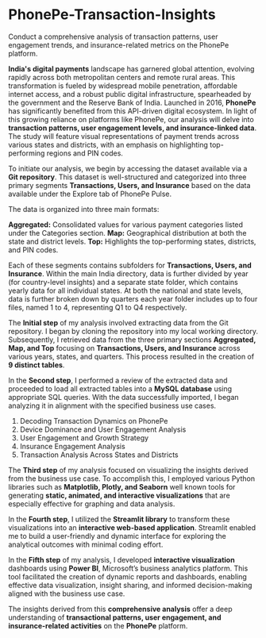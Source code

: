 # PhonePe-Transaction-Insights
Conduct a comprehensive analysis of transaction patterns, user engagement trends, and insurance-related metrics on the PhonePe platform.


**India's digital payments** landscape has garnered global attention, evolving rapidly across both metropolitan centers and remote rural areas. This transformation is fueled by widespread mobile penetration, affordable internet access, and a robust public digital infrastructure, spearheaded by the government and the Reserve Bank of India. Launched in 2016, **PhonePe** has significantly benefited from this API-driven digital ecosystem.
In light of this growing reliance on platforms like PhonePe, our analysis will delve into **transaction patterns, user engagement levels, and insurance-linked data**. The study will feature visual representations of payment trends across various states and districts, with an emphasis on highlighting top-performing regions and PIN codes.

To initiate our analysis, we begin by accessing the dataset available via a **Git repository**. This dataset is well-structured and categorized into three primary segments **Transactions, Users, and Insurance** based on the data available under the Explore tab of PhonePe Pulse.

The data is organized into three main formats:

**Aggregated:** Consolidated values for various payment categories listed under the Categories section.
**Map:** Geographical distribution at both the state and district levels.
**Top:** Highlights the top-performing states, districts, and PIN codes.

Each of these segments contains subfolders for **Transactions, Users, and Insurance**. Within the main India directory, data is further divided by year (for country-level insights) and a separate state folder, which contains yearly data for all individual states.
At both the national and state levels, data is further broken down by quarters each year folder includes up to four files, named 1 to 4, representing Q1 to Q4 respectively.

The **Initial step** of my analysis involved extracting data from the Git repository. I began by cloning the repository into my local working directory. Subsequently, I retrieved data from the three primary sections **Aggregated, Map, and Top** focusing on **Transactions, Users, and Insurance** across various years, states, and quarters. This process resulted in the creation of **9 distinct tables**.

In the **Second step**, I performed a review of the extracted data and proceeded to load all extracted tables into a **MySQL database** using appropriate SQL queries. With the data successfully imported, I began analyzing it in alignment with the specified business use cases.

1. Decoding Transaction Dynamics on PhonePe
2. Device Dominance and User Engagement Analysis
3. User Engagement and Growth Strategy
4. Insurance Engagement Analysis
5. Transaction Analysis Across States and Districts

The **Third step** of my analysis focused on visualizing the insights derived from the business use case. To accomplish this, I employed various Python libraries such as **Matplotlib, Plotly, and Seaborn** well known tools for generating **static, animated, and interactive visualizations** that are especially effective for graphing and data analysis.

In the **Fourth step**, I utilized the **Streamlit library** to transform these visualizations into an **interactive web-based application**. Streamlit enabled me to build a user-friendly and dynamic interface for exploring the analytical outcomes with minimal coding effort.

In the **Fifth step** of my analysis, I developed **interactive visualization** dashboards using **Power BI**, Microsoft’s business analytics platform. This tool facilitated the creation of dynamic reports and dashboards, enabling effective data visualization, insight sharing, and informed decision-making aligned with the business use case.

The insights derived from this **comprehensive analysis** offer a deep understanding of **transactional patterns, user engagement, and insurance-related activities** on the **PhonePe** platform.
